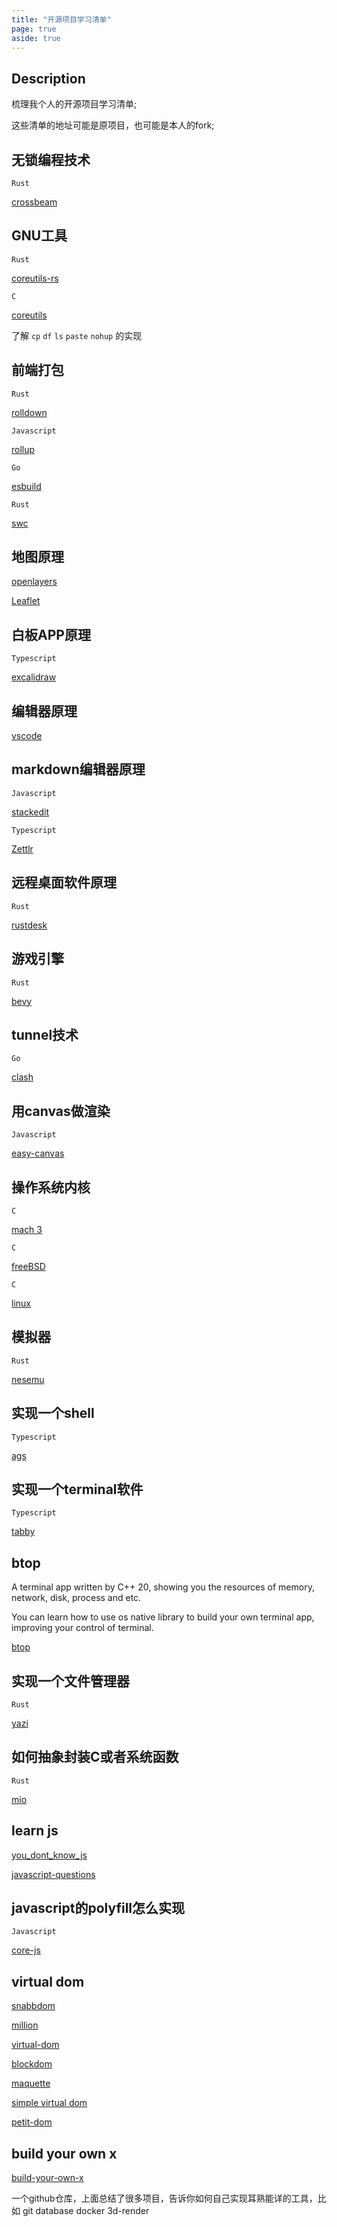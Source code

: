 ```yaml
---
title: "开源项目学习清单"
page: true
aside: true
---
```


## Description
梳理我个人的开源项目学习清单;

这些清单的地址可能是原项目，也可能是本人的fork;

## 无锁编程技术
`Rust`

[crossbeam](https://github.com/zhangzhuang15/crossbeam)

## GNU工具
`Rust`

[coreutils-rs](https://github.com/zhangzhuang15/coreutils-rs)

`C`

[coreutils](https://github.com/zhangzhuang15/coreutils)

了解 `cp` `df` `ls` `paste` `nohup` 的实现

## 前端打包
`Rust`

[rolldown](https://github.com/zhangzhuang15/rolldown)

`Javascript`

[rollup](https://github.com/zhangzhuang15/rollup)

`Go`

[esbuild](https://github.com/zhangzhuang15/esbuild)

`Rust`

[swc](https://github.com/zhangzhuang15/swc)

## 地图原理
[openlayers](https://github.com/zhangzhuang15/openlayers)

[Leaflet](https://github.com/zhangzhuang15/Leaflet)

## 白板APP原理
`Typescript`

[excalidraw](https://github.com/zhangzhuang15/excalidraw)

## 编辑器原理
[vscode](https://github.com/zhangzhuang15/vscode)

## markdown编辑器原理
`Javascript`

[stackedit](https://github.com/zhangzhuang15/stackedit)

`Typescript`

[Zettlr](https://github.com/zhangzhuang15/Zettlr)


## 远程桌面软件原理
`Rust`

[rustdesk](https://github.com/zhangzhuang15/rustdesk)

## 游戏引擎
`Rust`

[bevy](https://github.com/zhangzhuang15/bevy)

## tunnel技术
`Go`

[clash](https://github.com/zhangzhuang15/clash)


## 用canvas做渲染
`Javascript`

[easy-canvas](https://github.com/zhangzhuang15/easy-canvas)


## 操作系统内核
`C`

[mach 3](https://github.com/zhangzhuang15/mach)

`C`

[freeBSD](https://github.com/zhangzhuang15/freebsd-src)

`C`

[linux](https://github.com/zhangzhuang15/linux)

## 模拟器
`Rust`

[nesemu](https://github.com/zhangzhuang15/nesemu.rs)

## 实现一个shell
`Typescript`

[ags](https://github.com/zhangzhuang15/ags)

## 实现一个terminal软件
`Typescript`

[tabby](https://github.com/zhangzhuang15/tabby)

## btop
A terminal app written by C++ 20, showing you the resources of memory, network, disk, process and etc.

You can learn how to use os native library to build your own terminal app, improving your control of terminal.

[btop](https://github.com/aristocratos/btop)

## 实现一个文件管理器
`Rust`

[yazi](https://github.com/zhangzhuang15/yazi)

## 如何抽象封装C或者系统函数
`Rust`

[mio](https://github.com/zhangzhuang15/mio/tree/master)

## learn js
[you_dont_know_js](https://github.com/zhangzhuang15/Book-you_dont_know_js)

[javascript-questions](https://github.com/zhangzhuang15/javascript-questions)

## javascript的polyfill怎么实现
`Javascript`

[core-js](https://github.com/zhangzhuang15/core-js)


## virtual dom
[snabbdom](https://github.com/snabbdom/snabbdom)

[million](https://github.com/aidenybai/million)

[virtual-dom](https://github.com/Matt-Esch/virtual-dom)

[blockdom](https://github.com/ged-odoo/blockdom)

[maquette](https://github.com/AFASSoftware/maquette)

[simple virtual dom](https://github.com/livoras/simple-virtual-dom)

[petit-dom](https://github.com/yelouafi/petit-dom)


## build your own x
[build-your-own-x](https://github.com/codecrafters-io/build-your-own-x?tab=readme-ov-file#build-your-own-git)

一个github仓库，上面总结了很多项目，告诉你如何自己实现耳熟能详的工具，比如 git database docker 3d-render
